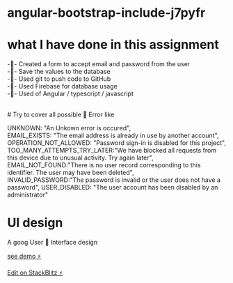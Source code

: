 # angular-bootstrap-include-j7pyfr


# what I have done in this assignment 
-🔭- Created a form to accept email and password from the user<br>
-🔭- Save the values to the database<br>
-🔭- Used git to push code to GitHub<br>
-🔭- Used Firebase for database usage<br>
-🔭- Used of Angular / typescript / javascript<br>


<br>
# Try to cover all possible 🙆 Error like 
<br>

UNKNOWN: "An Unkown error  is occured",<br>
EMAIL_EXISTS: "The email address is already in use by another account",<br>
OPERATION_NOT_ALLOWED: "Password sign-in is disabled for this project",<br>
TOO_MANY_ATTEMPTS_TRY_LATER:"We have blocked all requests from this device due to unusual activity. Try again later",<br>
EMAIL_NOT_FOUND:"There is no user record corresponding to this identifier. The user may have been deleted",<br>
INVALID_PASSWORD:"The password is invalid or the user does not have a password",
USER_DISABLED: "The user account has been disabled by an administrator"<br>

# UI design
A goog User 👤 Interface design





[see demo ⚡️](https://angular-bootstrap-include-j7pyfr.stackblitz.io/)

[Edit on StackBlitz ⚡️](https://stackblitz.com/edit/angular-bootstrap-include-j7pyfr)
